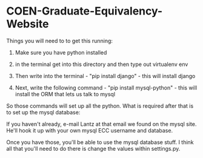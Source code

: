 # COEN-Graduate-Equivalency-Website

Things you will need to to get this running:

1. Make sure you have python installed

2. in the terminal get into this directory and then type out virtualenv env

3. Then write into the terminal - "pip install django" - this will install django

4. Next, write the following command - "pip install mysql-python" - this will install the ORM that lets us talk to mysql

So those commands will set up all the python. What is required after that is to set up the mysql database:

If you haven't already, e-mail Lantz at that email we found on the mysql site. He'll hook it up with your own mysql ECC username and database.

Once you have those, you'll be able to use the mysql database stuff. I think all that you'll need to do there is change the values within settings.py.
